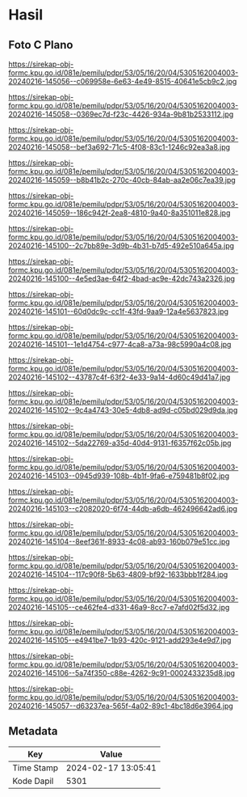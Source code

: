 # Hasil

## Foto C Plano

https://sirekap-obj-formc.kpu.go.id/081e/pemilu/pdpr/53/05/16/20/04/5305162004003-20240216-145056--c069958e-6e63-4e49-8515-40641e5cb9c2.jpg

https://sirekap-obj-formc.kpu.go.id/081e/pemilu/pdpr/53/05/16/20/04/5305162004003-20240216-145058--0369ec7d-f23c-4426-934a-9b81b2533112.jpg

https://sirekap-obj-formc.kpu.go.id/081e/pemilu/pdpr/53/05/16/20/04/5305162004003-20240216-145058--bef3a692-71c5-4f08-83c1-1246c92ea3a8.jpg

https://sirekap-obj-formc.kpu.go.id/081e/pemilu/pdpr/53/05/16/20/04/5305162004003-20240216-145059--b8b41b2c-270c-40cb-84ab-aa2e06c7ea39.jpg

https://sirekap-obj-formc.kpu.go.id/081e/pemilu/pdpr/53/05/16/20/04/5305162004003-20240216-145059--186c942f-2ea8-4810-9a40-8a351011e828.jpg

https://sirekap-obj-formc.kpu.go.id/081e/pemilu/pdpr/53/05/16/20/04/5305162004003-20240216-145100--2c7bb89e-3d9b-4b31-b7d5-492e510a645a.jpg

https://sirekap-obj-formc.kpu.go.id/081e/pemilu/pdpr/53/05/16/20/04/5305162004003-20240216-145100--4e5ed3ae-64f2-4bad-ac9e-42dc743a2326.jpg

https://sirekap-obj-formc.kpu.go.id/081e/pemilu/pdpr/53/05/16/20/04/5305162004003-20240216-145101--60d0dc9c-cc1f-43fd-9aa9-12a4e5637823.jpg

https://sirekap-obj-formc.kpu.go.id/081e/pemilu/pdpr/53/05/16/20/04/5305162004003-20240216-145101--1e1d4754-c977-4ca8-a73a-98c5990a4c08.jpg

https://sirekap-obj-formc.kpu.go.id/081e/pemilu/pdpr/53/05/16/20/04/5305162004003-20240216-145102--43787c4f-63f2-4e33-9a14-4d60c49d41a7.jpg

https://sirekap-obj-formc.kpu.go.id/081e/pemilu/pdpr/53/05/16/20/04/5305162004003-20240216-145102--9c4a4743-30e5-4db8-ad9d-c05bd029d9da.jpg

https://sirekap-obj-formc.kpu.go.id/081e/pemilu/pdpr/53/05/16/20/04/5305162004003-20240216-145102--5da22769-a35d-40d4-9131-f6357f62c05b.jpg

https://sirekap-obj-formc.kpu.go.id/081e/pemilu/pdpr/53/05/16/20/04/5305162004003-20240216-145103--0945d939-108b-4b1f-9fa6-e759481b8f02.jpg

https://sirekap-obj-formc.kpu.go.id/081e/pemilu/pdpr/53/05/16/20/04/5305162004003-20240216-145103--c2082020-6f74-44db-a6db-462496642ad6.jpg

https://sirekap-obj-formc.kpu.go.id/081e/pemilu/pdpr/53/05/16/20/04/5305162004003-20240216-145104--8eef361f-8933-4c08-ab93-160b079e51cc.jpg

https://sirekap-obj-formc.kpu.go.id/081e/pemilu/pdpr/53/05/16/20/04/5305162004003-20240216-145104--117c90f8-5b63-4809-bf92-1633bbb1f284.jpg

https://sirekap-obj-formc.kpu.go.id/081e/pemilu/pdpr/53/05/16/20/04/5305162004003-20240216-145105--ce462fe4-d331-46a9-8cc7-e7afd02f5d32.jpg

https://sirekap-obj-formc.kpu.go.id/081e/pemilu/pdpr/53/05/16/20/04/5305162004003-20240216-145105--e4941be7-1b93-420c-9121-add293e4e9d7.jpg

https://sirekap-obj-formc.kpu.go.id/081e/pemilu/pdpr/53/05/16/20/04/5305162004003-20240216-145106--5a74f350-c88e-4262-9c91-0002433235d8.jpg

https://sirekap-obj-formc.kpu.go.id/081e/pemilu/pdpr/53/05/16/20/04/5305162004003-20240216-145057--d63237ea-565f-4a02-89c1-4bc18d6e3964.jpg


## Metadata

| Key        | Value               |
| ---------- | ------------------- |
| Time Stamp | 2024-02-17 13:05:41 |
| Kode Dapil | 5301                |



